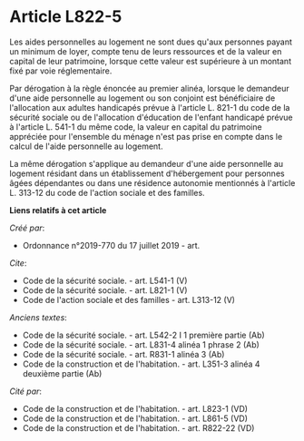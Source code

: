 # Article L822-5

Les aides personnelles au logement ne sont dues qu'aux personnes payant un minimum de loyer, compte tenu de leurs ressources
et de la valeur en capital de leur patrimoine, lorsque cette valeur est supérieure à un montant fixé par voie réglementaire. 

Par dérogation à la règle énoncée au premier alinéa, lorsque le demandeur d'une aide personnelle au logement ou son conjoint
est bénéficiaire de l'allocation aux adultes handicapés prévue à l'article L. 821-1 du code de la sécurité sociale ou de
l'allocation d'éducation de l'enfant handicapé prévue à l'article L. 541-1 du même code, la valeur en capital du patrimoine
appréciée pour l'ensemble du ménage n'est pas prise en compte dans le calcul de l'aide personnelle au logement. 

La même dérogation s'applique au demandeur d'une aide personnelle au logement résidant dans un établissement d'hébergement
pour personnes âgées dépendantes ou dans une résidence autonomie mentionnés à l'article L. 313-12 du code de l'action sociale
et des familles.

**Liens relatifs à cet article**

_Créé par_:

  - Ordonnance n°2019-770 du 17 juillet 2019 - art.

_Cite_:

  - Code de la sécurité sociale. - art. L541-1 (V)
  - Code de la sécurité sociale. - art. L821-1 (V)
  - Code de l'action sociale et des familles - art. L313-12 (V)

_Anciens textes_:

  - Code de la sécurité sociale. - art. L542-2 I 1 première partie (Ab)
  - Code de la sécurité sociale. - art. L831-4 alinéa 1 phrase 2 (Ab)
  - Code de la sécurité sociale. - art. R831-1 alinéa 3 (Ab)
  - Code de la construction et de l'habitation. - art. L351-3 alinéa 4 deuxième partie (Ab)

_Cité par_:

  - Code de la construction et de l'habitation. - art. L823-1 (VD)
  - Code de la construction et de l'habitation. - art. L861-5 (VD)
  - Code de la construction et de l'habitation. - art. R822-22 (VD)
